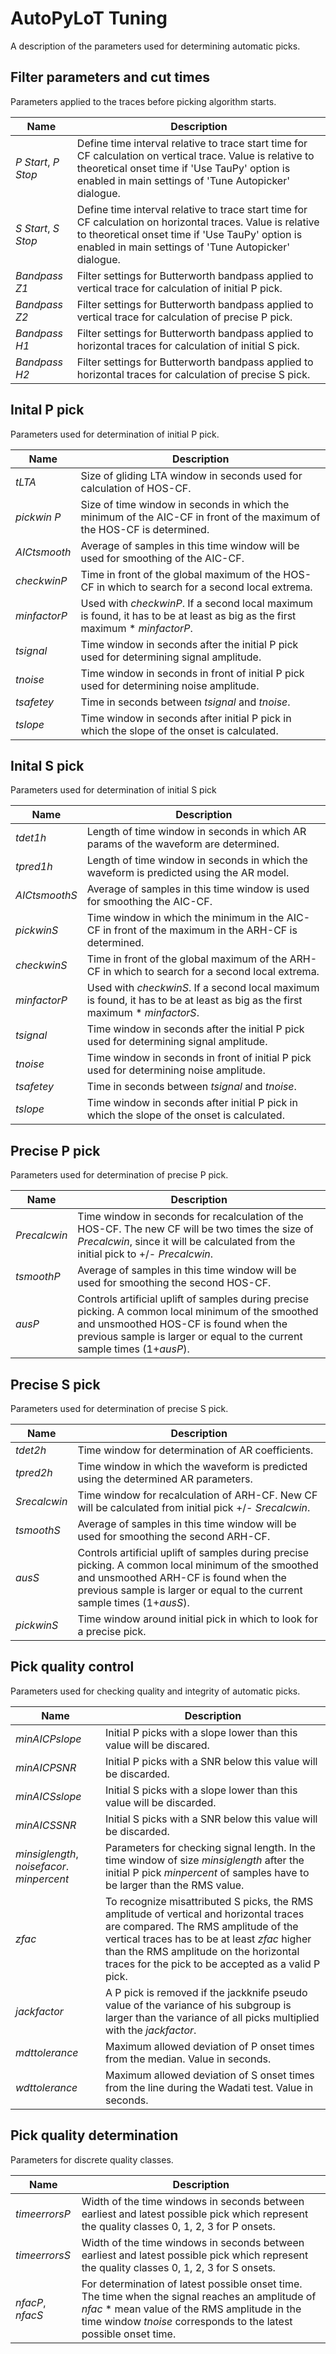 # AutoPyLoT Tuning

A description of the parameters used for determining automatic picks.

## Filter parameters and cut times

Parameters applied to the traces before picking algorithm starts.

Name | Description
--- | ---
*P Start*, *P Stop* | Define time interval relative to trace start time for CF calculation on vertical trace. Value is relative to theoretical onset time if 'Use TauPy' option is enabled in main settings of 'Tune Autopicker' dialogue.
*S Start*, *S Stop* | Define time interval relative to trace start time for CF calculation on horizontal traces. Value is relative to theoretical onset time if 'Use TauPy' option is enabled in main settings of 'Tune Autopicker' dialogue.
*Bandpass Z1* | Filter settings for Butterworth bandpass applied to vertical trace for calculation of initial P pick.
*Bandpass Z2* | Filter settings for Butterworth bandpass applied to vertical trace for calculation of precise P pick.
*Bandpass H1* | Filter settings for Butterworth bandpass applied to horizontal traces for calculation of initial S pick.
*Bandpass H2* | Filter settings for Butterworth bandpass applied to horizontal traces for calculation of precise S pick.

## Inital P pick

Parameters used for determination of initial P pick.

Name | Description
--- | ---
*tLTA* | Size of gliding LTA window in seconds used for calculation of HOS-CF.
*pickwin P* | Size of time window in seconds in which the minimum of the AIC-CF in front of the maximum of the HOS-CF is determined.
*AICtsmooth* | Average of samples in this time window will be used for smoothing of the AIC-CF.
*checkwinP* | Time in front of the global maximum of the HOS-CF in which to search for a second local extrema.
*minfactorP* | Used with *checkwinP*. If a second local maximum is found, it has to be at least as big as the first maximum * *minfactorP*.
*tsignal* | Time window in seconds after the initial P pick used for determining signal amplitude.
*tnoise* | Time window in seconds in front of initial P pick used for determining noise amplitude.
*tsafetey* | Time in seconds between *tsignal* and *tnoise*.
*tslope* | Time window in seconds after initial P pick in which the slope of the onset is calculated.

## Inital S pick

Parameters used for determination of initial S pick

Name | Description
--- | ---
*tdet1h* | Length of time window in seconds in which AR params of the waveform are determined.
*tpred1h* | Length of time window in seconds in which the waveform is predicted using the AR model.
*AICtsmoothS* | Average of samples in this time window is used for smoothing the AIC-CF.
*pickwinS* | Time window in which the minimum in the AIC-CF in front of the maximum in the ARH-CF is determined.
*checkwinS* | Time in front of the global maximum of the ARH-CF in which to search for a second local extrema.
*minfactorP* | Used with *checkwinS*. If a second local maximum is found, it has to be at least as big as the first maximum * *minfactorS*.
*tsignal* | Time window in seconds after the initial P pick used for determining signal amplitude.
*tnoise* | Time window in seconds in front of initial P pick used for determining noise amplitude.
*tsafetey* | Time in seconds between *tsignal* and *tnoise*.
*tslope* | Time window in seconds after initial P pick in which the slope of the onset is calculated.

## Precise P pick

Parameters used for determination of precise P pick.

Name | Description
--- | ---
*Precalcwin* | Time window in seconds for recalculation of the HOS-CF. The new CF will be two times the size of *Precalcwin*, since it will be calculated from the initial pick to +/- *Precalcwin*.
*tsmoothP* | Average of samples in this time window will be used for smoothing the second HOS-CF.
*ausP* | Controls artificial uplift of samples during precise picking. A common local minimum of the smoothed and unsmoothed HOS-CF is found when the previous sample is larger or equal to the current sample times (1+*ausP*).

## Precise S pick

Parameters used for determination of precise S pick.

Name | Description
--- | ---
*tdet2h* | Time window for determination of AR coefficients.
*tpred2h* | Time window in which the waveform is predicted using the determined AR parameters.
*Srecalcwin* | Time window for recalculation of ARH-CF. New CF will be calculated from initial pick +/- *Srecalcwin*.
*tsmoothS* | Average of samples in this time window will be used for smoothing the second ARH-CF.
*ausS* | Controls artificial uplift of samples during precise picking. A common local minimum of the smoothed and unsmoothed ARH-CF is found when the previous sample is larger or equal to the current sample times (1+*ausS*). 
*pickwinS* | Time window around initial pick in which to look for a precise pick.


## Pick quality control

Parameters used for checking quality and integrity of automatic picks.

Name | Description
--- | ---
*minAICPslope* | Initial P picks with a slope lower than this value will be discared.
*minAICPSNR* | Initial P picks with a SNR below this value will be discarded.
*minAICSslope* | Initial S picks with a slope lower than this value will be discarded.
*minAICSSNR* | Initial S picks with a SNR below this value will be discarded.
*minsiglength*, *noisefacor*. *minpercent* | Parameters for checking signal length. In the time window of size *minsiglength* after the initial P pick *minpercent* of samples have to be larger than the RMS value.
*zfac* | To recognize misattributed S picks, the RMS amplitude of vertical and horizontal traces are compared. The RMS amplitude of the vertical traces has to be at least *zfac* higher than the RMS amplitude on the horizontal traces for the pick to be accepted as a valid P pick.
*jackfactor* | A P pick is removed if the jackknife pseudo value of the variance of his subgroup is larger than the variance of all picks multiplied with the *jackfactor*.
*mdttolerance* | Maximum allowed deviation of P onset times from the median. Value in seconds.
*wdttolerance* | Maximum allowed deviation of S onset times from the line during the Wadati test. Value in seconds.

## Pick quality determination

Parameters for discrete quality classes.

Name | Description
--- | ---
*timeerrorsP* | Width of the time windows in seconds between earliest and latest possible pick which represent the quality classes 0, 1, 2, 3 for P onsets.
*timeerrorsS* |  Width of the time windows in seconds between earliest and latest possible pick which represent the quality classes 0, 1, 2, 3 for S onsets.
*nfacP*, *nfacS* | For determination of latest possible onset time. The time when the signal reaches an amplitude of *nfac* * mean value of the RMS amplitude in the time window *tnoise* corresponds to the latest possible onset time.

